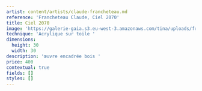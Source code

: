 ```yaml
---
artist: content/artists/claude-francheteau.md
reference: 'Francheteau Claude, Ciel 2070'
title: Ciel 2070
image: 'https://galerie-gaia.s3.eu-west-3.amazonaws.com/tina/uploads/francheteau-claude/galeriegaia_Francheteau_Ciel2070(2018)_30x30.jpg'
technique: 'Acrylique sur toile '
dimensions:
  height: 30
  width: 30
description: 'œuvre encadrée bois '
price: 400
contextual: true
fields: []
styles: []
---
```


